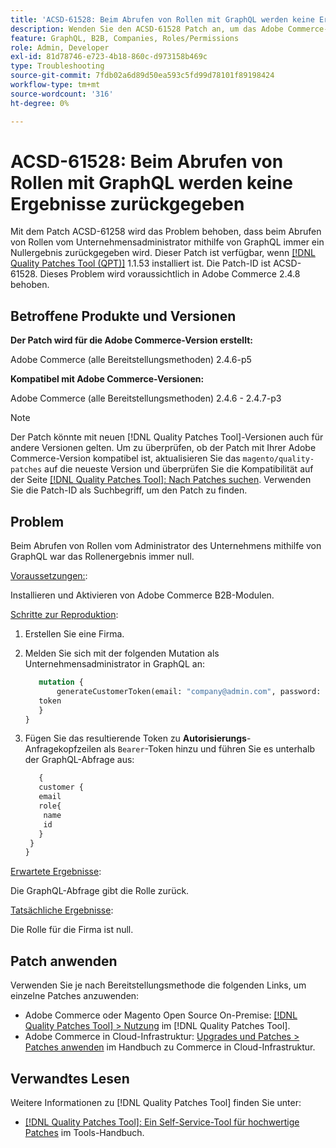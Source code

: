 ```yaml
---
title: 'ACSD-61528: Beim Abrufen von Rollen mit GraphQL werden keine Ergebnisse zurückgegeben'
description: Wenden Sie den ACSD-61528 Patch an, um das Adobe Commerce-Problem zu beheben, bei dem das Abrufen von Rollen vom Unternehmensadministrator mithilfe von GraphQL immer ein Nullergebnis zurückgibt.
feature: GraphQL, B2B, Companies, Roles/Permissions
role: Admin, Developer
exl-id: 81d78746-e723-4b18-860c-d973158b469c
type: Troubleshooting
source-git-commit: 7fdb02a6d89d50ea593c5fd99d78101f89198424
workflow-type: tm+mt
source-wordcount: '316'
ht-degree: 0%

---
```


# ACSD-61528: Beim Abrufen von Rollen mit GraphQL werden keine Ergebnisse zurückgegeben

Mit dem Patch ACSD-61258 wird das Problem behoben, dass beim Abrufen von Rollen vom Unternehmensadministrator mithilfe von GraphQL immer ein Nullergebnis zurückgegeben wird. Dieser Patch ist verfügbar, wenn [[!DNL Quality Patches Tool (QPT)]](/help/tools/quality-patches-tool/quality-patches-tool-to-self-serve-quality-patches.md) 1.1.53 installiert ist. Die Patch-ID ist ACSD-61528. Dieses Problem wird voraussichtlich in Adobe Commerce 2.4.8 behoben.

## Betroffene Produkte und Versionen

**Der Patch wird für die Adobe Commerce-Version erstellt:**

Adobe Commerce (alle Bereitstellungsmethoden) 2.4.6-p5

**Kompatibel mit Adobe Commerce-Versionen:**

Adobe Commerce (alle Bereitstellungsmethoden) 2.4.6 - 2.4.7-p3

>[!NOTE]
>
>Der Patch könnte mit neuen [!DNL Quality Patches Tool]-Versionen auch für andere Versionen gelten. Um zu überprüfen, ob der Patch mit Ihrer Adobe Commerce-Version kompatibel ist, aktualisieren Sie das `magento/quality-patches` auf die neueste Version und überprüfen Sie die Kompatibilität auf der Seite [[!DNL Quality Patches Tool]: Nach Patches suchen](https://experienceleague.adobe.com/tools/commerce-quality-patches/index.html?lang=de). Verwenden Sie die Patch-ID als Suchbegriff, um den Patch zu finden.

## Problem

Beim Abrufen von Rollen vom Administrator des Unternehmens mithilfe von GraphQL war das Rollenergebnis immer null.

<u>Voraussetzungen:</u>:

Installieren und Aktivieren von Adobe Commerce B2B-Modulen.

<u>Schritte zur Reproduktion</u>:

1. Erstellen Sie eine Firma.
1. Melden Sie sich mit der folgenden Mutation als Unternehmensadministrator in GraphQL an:

   ```GraphQL
      mutation {
          generateCustomerToken(email: "company@admin.com", password: "PASSWORD") {
      token
      }
   }
   ```

1. Fügen Sie das resultierende Token zu **Autorisierungs**-Anfragekopfzeilen als `Bearer`-Token hinzu und führen Sie es unterhalb der GraphQL-Abfrage aus:

   ```GraphQL
      {
      customer {
      email
      role{
       name
       id
      }
    }
   }
   ```

<u>Erwartete Ergebnisse</u>:

Die GraphQL-Abfrage gibt die Rolle zurück.

<u>Tatsächliche Ergebnisse</u>:

Die Rolle für die Firma ist null.

## Patch anwenden

Verwenden Sie je nach Bereitstellungsmethode die folgenden Links, um einzelne Patches anzuwenden:

* Adobe Commerce oder Magento Open Source On-Premise: [[!DNL Quality Patches Tool] > Nutzung](/help/tools/quality-patches-tool/usage.md) im [!DNL Quality Patches Tool].
* Adobe Commerce in Cloud-Infrastruktur: [Upgrades und Patches > Patches anwenden](https://experienceleague.adobe.com/docs/commerce-cloud-service/user-guide/develop/upgrade/apply-patches.html?lang=de) im Handbuch zu Commerce in Cloud-Infrastruktur.

## Verwandtes Lesen

Weitere Informationen zu [!DNL Quality Patches Tool] finden Sie unter:

* [[!DNL Quality Patches Tool]: Ein Self-Service-Tool für hochwertige Patches](/help/tools/quality-patches-tool/quality-patches-tool-to-self-serve-quality-patches.md) im Tools-Handbuch.
